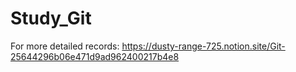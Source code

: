 # Study_Git

For more detailed records:
	https://dusty-range-725.notion.site/Git-25644296b06e471d9ad962400217b4e8
